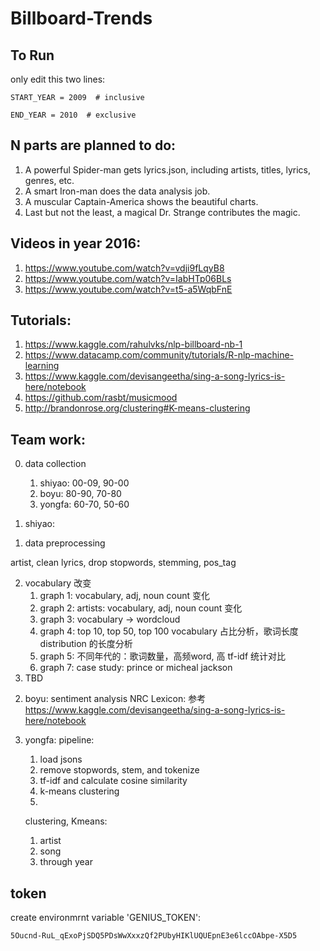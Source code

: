 # Billboard-Trends

## To Run
only edit this two lines:

    START_YEAR = 2009  # inclusive

    END_YEAR = 2010  # exclusive


## N parts are planned to do:

1. A powerful Spider-man gets lyrics.json, including artists, titles, lyrics, genres, etc.
2. A smart Iron-man does the data analysis job.
3. A muscular Captain-America shows the beautiful charts.
4. Last but not the least, a magical Dr. Strange contributes the magic. 


## Videos in year 2016: 

1. https://www.youtube.com/watch?v=vdji9fLqyB8
2. https://www.youtube.com/watch?v=IabHTp06BLs
3. https://www.youtube.com/watch?v=t5-a5WqbFnE


## Tutorials:
1. https://www.kaggle.com/rahulvks/nlp-billboard-nb-1
2. https://www.datacamp.com/community/tutorials/R-nlp-machine-learning
3. https://www.kaggle.com/devisangeetha/sing-a-song-lyrics-is-here/notebook
4. https://github.com/rasbt/musicmood
5. http://brandonrose.org/clustering#K-means-clustering 


## Team work:
0. data collection
    1. shiyao: 00-09, 90-00
    2. boyu:   80-90, 70-80
    3. yongfa: 60-70, 50-60

1. shiyao:
1) data preprocessing

artist, clean lyrics, drop stopwords, stemming, pos_tag

2) vocabulary 改变
    1. graph 1: vocabulary, adj, noun count 变化
    2. graph 2: artists: vocabulary, adj, noun count 变化
    3. graph 3: vocabulary -> wordcloud
    4. graph 4: top 10, top 50, top 100  vocabulary 占比分析，歌词长度 distribution 的长度分析
    5. graph 5: 不同年代的：歌词数量，高频word, 高 tf-idf 统计对比
    6. graph 7: case study: prince or micheal jackson
3) TBD 
2. boyu: sentiment analysis
NRC Lexicon: 参考 https://www.kaggle.com/devisangeetha/sing-a-song-lyrics-is-here/notebook

3. yongfa: 
    pipeline:
    1. load jsons
    2. remove stopwords, stem, and tokenize
    3. tf-idf and calculate cosine similarity
    4. k-means clustering
    5. 

    clustering, Kmeans:
    1) artist
    2) song
    3) through year

## token
create environmrnt variable 'GENIUS_TOKEN':

    5Oucnd-RuL_qExoPjSDQ5PDsWwXxxzQf2PUbyHIKlUQUEpnE3e6lccOAbpe-X5D5
